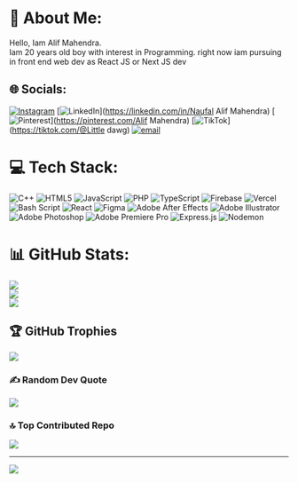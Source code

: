 # 💫 About Me:
Hello, Iam Alif Mahendra.<br>Iam 20 years old boy with interest in Programming. right now iam pursuing in front end web dev as React JS or Next JS dev<br>


## 🌐 Socials:
[![Instagram](https://img.shields.io/badge/Instagram-%23E4405F.svg?logo=Instagram&logoColor=white)](https://instagram.com/lf.mhndr) [![LinkedIn](https://img.shields.io/badge/LinkedIn-%230077B5.svg?logo=linkedin&logoColor=white)](https://linkedin.com/in/Naufal Alif Mahendra) [![Pinterest](https://img.shields.io/badge/Pinterest-%23E60023.svg?logo=Pinterest&logoColor=white)](https://pinterest.com/Alif Mahendra) [![TikTok](https://img.shields.io/badge/TikTok-%23000000.svg?logo=TikTok&logoColor=white)](https://tiktok.com/@Little dawg) [![email](https://img.shields.io/badge/Email-D14836?logo=gmail&logoColor=white)](mailto:alif.mhndr01@gmail.com) 

# 💻 Tech Stack:
![C++](https://img.shields.io/badge/c++-%2300599C.svg?style=for-the-badge&logo=c%2B%2B&logoColor=white) ![HTML5](https://img.shields.io/badge/html5-%23E34F26.svg?style=for-the-badge&logo=html5&logoColor=white) ![JavaScript](https://img.shields.io/badge/javascript-%23323330.svg?style=for-the-badge&logo=javascript&logoColor=%23F7DF1E) ![PHP](https://img.shields.io/badge/php-%23777BB4.svg?style=for-the-badge&logo=php&logoColor=white) ![TypeScript](https://img.shields.io/badge/typescript-%23007ACC.svg?style=for-the-badge&logo=typescript&logoColor=white) ![Firebase](https://img.shields.io/badge/firebase-%23039BE5.svg?style=for-the-badge&logo=firebase) ![Vercel](https://img.shields.io/badge/vercel-%23000000.svg?style=for-the-badge&logo=vercel&logoColor=white) ![Bash Script](https://img.shields.io/badge/bash_script-%23121011.svg?style=for-the-badge&logo=gnu-bash&logoColor=white) ![React](https://img.shields.io/badge/react-%2320232a.svg?style=for-the-badge&logo=react&logoColor=%2361DAFB) ![Figma](https://img.shields.io/badge/figma-%23F24E1E.svg?style=for-the-badge&logo=figma&logoColor=white) ![Adobe After Effects](https://img.shields.io/badge/Adobe%20After%20Effects-9999FF.svg?style=for-the-badge&logo=Adobe%20After%20Effects&logoColor=white) ![Adobe Illustrator](https://img.shields.io/badge/adobe%20illustrator-%23FF9A00.svg?style=for-the-badge&logo=adobe%20illustrator&logoColor=white) ![Adobe Photoshop](https://img.shields.io/badge/adobe%20photoshop-%2331A8FF.svg?style=for-the-badge&logo=adobe%20photoshop&logoColor=white) ![Adobe Premiere Pro](https://img.shields.io/badge/Adobe%20Premiere%20Pro-9999FF.svg?style=for-the-badge&logo=Adobe%20Premiere%20Pro&logoColor=white) ![Express.js](https://img.shields.io/badge/express.js-%23404d59.svg?style=for-the-badge&logo=express&logoColor=%2361DAFB) ![Nodemon](https://img.shields.io/badge/NODEMON-%23323330.svg?style=for-the-badge&logo=nodemon&logoColor=%BBDEAD)
# 📊 GitHub Stats:
![](https://github-readme-stats.vercel.app/api?username=flipSOsigma&theme=dark&hide_border=true&include_all_commits=true&count_private=false)<br/>
![](https://nirzak-streak-stats.vercel.app/?user=flipSOsigma&theme=dark&hide_border=true)<br/>
![](https://github-readme-stats.vercel.app/api/top-langs/?username=flipSOsigma&theme=dark&hide_border=true&include_all_commits=true&count_private=false&layout=compact)

## 🏆 GitHub Trophies
![](https://github-profile-trophy.vercel.app/?username=flipSOsigma&theme=shades-of-purple&no-frame=false&no-bg=false&margin-w=4)

### ✍️ Random Dev Quote
![](https://quotes-github-readme.vercel.app/api?type=horizontal&theme=tokyonight)

### 🔝 Top Contributed Repo
![](https://github-contributor-stats.vercel.app/api?username=flipSOsigma&limit=5&theme=shades-of-purple&combine_all_yearly_contributions=true)

---
[![](https://visitcount.itsvg.in/api?id=flipSOsigma&icon=0&color=11)](https://visitcount.itsvg.in)

<!-- Proudly created with GPRM ( https://gprm.itsvg.in ) -->
